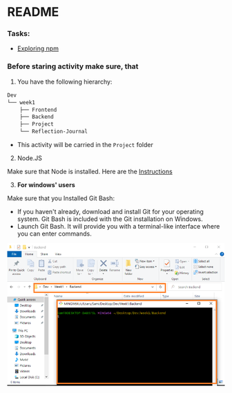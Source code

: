 # README

### Tasks:

- [Exploring npm](npm.md)


### Before staring activity make sure, that 

1. You have the following hierarchy:

```sh
Dev
└── week1
    ├── Frontend
    ├── Backend
    ├── Project
    └── Reflection-Journal

```
- This activity will be carried in the `Project` folder


2. Node.JS

Make sure that Node is installed. Here are the [Instructions]

3. **For windows' users** 

Make sure that you Installed Git Bash:
  -  If you haven't already, download and install Git for your operating system. Git Bash is included with the Git installation on Windows.
  - Launch Git Bash. It will provide you with a terminal-like interface where you can enter commands.

![](../git-bash.png)


<!-- Links -->
[Instructions]:https://github.com/tx00-web/labs/tree/main/proj-unified-setup
